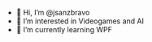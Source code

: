 - 👋 Hi, I’m @jsanzbravo
- 👀 I’m interested in Videogames and AI
- 🌱 I’m currently learning WPF

<!---
jsanzbravo/jsanzbravo is a ✨ special ✨ repository because its `README.md` (this file) appears on your GitHub profile.
You can click the Preview link to take a look at your changes.
--->

